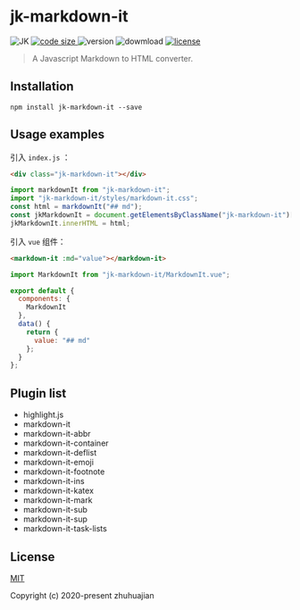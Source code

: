 # jk-markdown-it  

<p>
  <img alt="JK" src="https://img.shields.io/badge/-JK-brightgreen">
  <a href="https://github.com/traceslord/jk-markdown-it">
    <img alt="code size" src="https://img.shields.io/github/languages/code-size/traceslord/jk-markdown-it">
  </a>
  <img alt="version" src="https://img.shields.io/github/package-json/v/traceslord/jk-markdown-it">
  <img alt="dowmload" src="https://img.shields.io/npm/dw/jk-markdown-it">
  <a href="https://github.com/traceslord/jk-markdown-it/blob/master/LICENSE">
    <img src="https://img.shields.io/github/license/traceslord/jk-markdown-it" alt="license">
  </a>
</p>

> A Javascript Markdown to HTML converter.

## Installation
```
npm install jk-markdown-it --save
```

## Usage examples
引入 `index.js` ：
```html
<div class="jk-markdown-it"></div>
```

```js
import markdownIt from "jk-markdown-it";
import "jk-markdown-it/styles/markdown-it.css";
const html = markdownIt("## md");
const jkMarkdownIt = document.getElementsByClassName("jk-markdown-it")[0];
jkMarkdownIt.innerHTML = html;
```

引入 `vue` 组件：
```html
<markdown-it :md="value"></markdown-it>
```

```js
import MarkdownIt from "jk-markdown-it/MarkdownIt.vue";

export default {
  components: {
    MarkdownIt
  },
  data() {
    return {
      value: "## md"
    };
  }
};
```

## Plugin list  
* highlight.js
* markdown-it
* markdown-it-abbr
* markdown-it-container
* markdown-it-deflist
* markdown-it-emoji
* markdown-it-footnote
* markdown-it-ins
* markdown-it-katex
* markdown-it-mark
* markdown-it-sub
* markdown-it-sup
* markdown-it-task-lists

## License
[MIT](https://github.com/traceslord/jk-markdown-it/blob/master/LICENSE)

Copyright (c) 2020-present zhuhuajian

